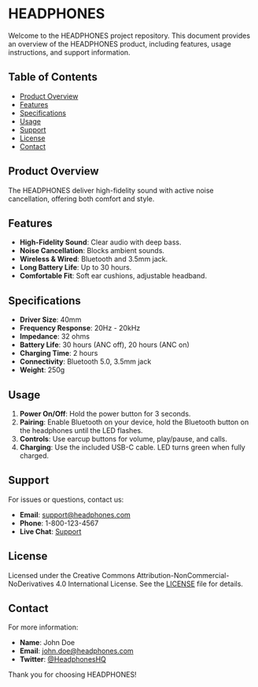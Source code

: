 # HEADPHONES

Welcome to the HEADPHONES project repository. This document provides an overview of the HEADPHONES product, including features, usage instructions, and support information.

## Table of Contents

- [Product Overview](#product-overview)
- [Features](#features)
- [Specifications](#specifications)
- [Usage](#usage)
- [Support](#support)
- [License](#license)
- [Contact](#contact)

## Product Overview

The HEADPHONES deliver high-fidelity sound with active noise cancellation, offering both comfort and style.



## Features

- **High-Fidelity Sound**: Clear audio with deep bass.
- **Noise Cancellation**: Blocks ambient sounds.
- **Wireless & Wired**: Bluetooth and 3.5mm jack.
- **Long Battery Life**: Up to 30 hours.
- **Comfortable Fit**: Soft ear cushions, adjustable headband.

## Specifications

- **Driver Size**: 40mm
- **Frequency Response**: 20Hz - 20kHz
- **Impedance**: 32 ohms
- **Battery Life**: 30 hours (ANC off), 20 hours (ANC on)
- **Charging Time**: 2 hours
- **Connectivity**: Bluetooth 5.0, 3.5mm jack
- **Weight**: 250g

## Usage

1. **Power On/Off**: Hold the power button for 3 seconds.
2. **Pairing**: Enable Bluetooth on your device, hold the Bluetooth button on the headphones until the LED flashes.
3. **Controls**: Use earcup buttons for volume, play/pause, and calls.
4. **Charging**: Use the included USB-C cable. LED turns green when fully charged.

## Support

For issues or questions, contact us:
- **Email**: support@headphones.com
- **Phone**: 1-800-123-4567
- **Live Chat**: [Support](https://www.headphones.com/support)

## License

Licensed under the Creative Commons Attribution-NonCommercial-NoDerivatives 4.0 International License. See the [LICENSE](LICENSE) file for details.

## Contact

For more information:
- **Name**: John Doe
- **Email**: john.doe@headphones.com
- **Twitter**: [@HeadphonesHQ](https://twitter.com/HeadphonesHQ)

Thank you for choosing HEADPHONES!